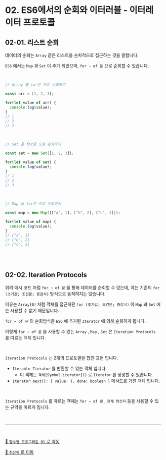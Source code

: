 # 02. ES6에서의 순회와 이터러블 - 이터레이터 프로토콜

## 02-01. 리스트 순회

데이터의 순회는 ``Array`` 같은 리스트를 순차적으로 접근하는 것을 말합니다.

``ES6`` 에서는 ``Map`` 과 ``Set`` 이 추가 되었으며, ``for ~ of 문`` 으로 순회할 수 있습니다.

<br />

```javascript
// Array 를 for문 으로 순회하기

const arr = [1, 2, 3];

for(let value of arr) {
  console.log(value);
}
// 1
// 2
// 3
```

<br />

```javascript
// Set 을 for문 으로 순회하기

const set = new Set([1, 2, 3]);

for(let value of set) {
  console.log(value);
}
// 1
// 2
// 3
```

<br />

```javascript
// Map 을 for문 으로 순회하기

const map = new Map([["a", 1], ["b", 2], ["c", 3]]);

for(let value of map) {
  console.log(value);
}
// ["a", 1]
// ["b", 2]
// ["c", 3]
```


<br /><br />


## 02-02. Iteration Protocols

위의 예시 코드 처럼 ``for ~ of 문`` 을 통해 데이터를 순회할 수 있는데, 이는 기존의 ``for (초기값; 조건문; 증감식)`` 방식으로 동작하지는 않습니다.

이유는 ``Array[0]`` 처럼 객체를 접근하던 ``for (초기값; 조건문; 증감식)`` 이 ``Map`` 과 ``Set`` 에는 사용할 수 없기 때문입니다.

``for ~ of 문`` 의 순회방식은 ``ES6`` 에 추가된 ``Iterator`` 에 의해 순회하게 됩니다.

이렇게 ``for ~ of 문`` 을 사용할 수 있는 ``Array`` , ``Map`` , ``Set`` 은 ``Iteration Protocols`` 를 따르는 객체 입니다.

<br />

``Iteration Protocols`` 는 2개의 프로토콜을 합친 표현 입니다.

* ``Iterable``: ``Iterator`` 를 반환할 수 있는 객체 입니다.
  * 이 객체는 ``객체[Symbol.iterator]()`` 로 ``Iterator`` 를 생성할 수 있습니다.
* ``Iterator``: ``next(): { value: T, done: boolean }`` 메서드를 가진 객체 입니다.

<br />

``Iteration Protocols`` 를 따르는 객체는 ``for ~ of 문`` , ``전계 연산자`` 등을 사용할 수 있는 규약을 따르게 됩니다.



<br /><hr /><br />



[🐫 ``함수형 프로그래밍 01`` 로 이동](https://github.com/Chocobe/-Study-FunctionalProgramming/tree/master/FunctionalProgramming01)

[🐫 ``최상위`` 로 이동](https://github.com/Chocobe/-Study-FunctionalProgramming)
